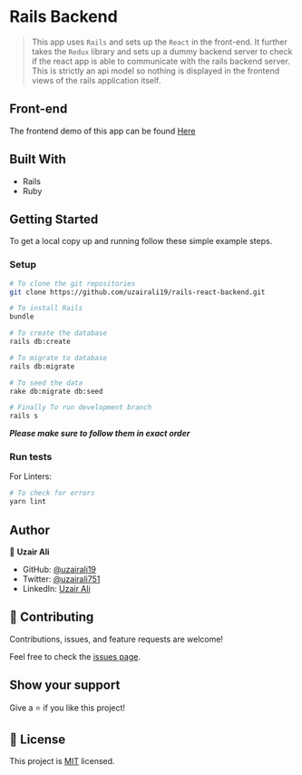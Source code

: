 # Rails Backend

> This app uses `Rails` and sets up the `React` in the front-end. It further takes the `Redux` library and sets up a dummy backend server to check if the react app is able to communicate with the rails backend server. This is strictly an api model so nothing is displayed in the frontend views of the rails application itself.

## Front-end 

The frontend demo of this app can be found [Here](https://github.com/uzairali19/rails-react-frontend)

## Built With

- Rails
- Ruby

## Getting Started

To get a local copy up and running follow these simple example steps.


### Setup

```bash
# To clone the git repositories
git clone https://github.com/uzairali19/rails-react-backend.git

# To install Rails
bundle

# To create the database
rails db:create

# To migrate to database
rails db:migrate

# To seed the data
rake db:migrate db:seed

# Finally To run development branch
rails s
```
***Please make sure to follow them in exact order***

### Run tests

For Linters:

```bash
# To check for errors
yarn lint
```

## Author

👤 **Uzair Ali**

- GitHub: [@uzairali19](https://github.com/uzairali19)
- Twitter: [@uzairali751](https://twitter.com/Uzairali751)
- LinkedIn: [Uzair Ali](https://www.linkedin.com/in/uzair-ali-9641/)

## 🤝 Contributing

Contributions, issues, and feature requests are welcome!

Feel free to check the [issues page](https://github.com/uzairali19/rails-react-backend/issues/).

## Show your support

Give a ⭐️ if you like this project!

## 📝 License

This project is [MIT](./MIT.md) licensed.
